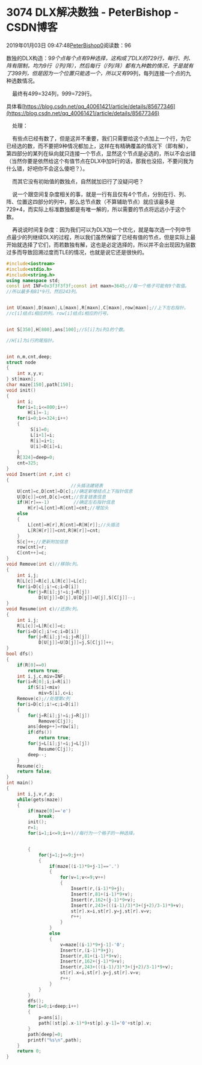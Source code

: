 # 3074 DLX解决数独 - PeterBishop - CSDN博客





2019年01月03日 09:47:48[PeterBishop0](https://me.csdn.net/qq_40061421)阅读数：96








数独的DLX构造：9*9个点每个点有9种选择，这构成了DLX的729行，每行、列、阵有限制，均为9行（/列/阵），然后每行（/列/阵）都有九种数的情况，于是就有了3*9*9列，但是因为一个位置只能选一个，所以又有9*9列，每列连接一个点的九种选数情况。

    最终有4*9*9=324列，9*9*9=729行。

具体看[https://blog.csdn.net/qq_40061421/article/details/85677346](https://blog.csdn.net/qq_40061421/article/details/85677346)

    处理：

    有些点已经有数了，但是这并不重要，我们只需要给这个点加上一个行，为它已经选的数，而不要把9种情况都加上，这样在有精确覆盖的情况下（即有解），第四部分的某列在纵向就只连接一个节点，显然这个节点是必选的，所以不会出错（当然你要是依然给这个有值节点在DLX中加9行的话，那我也没招，不要问我为什么错，好吧你不会这么傻吧？）。

    而其它没有初始值的数独点，自然就加旧行了没疑问吧？

    说一个跟空间复杂度相关的事，就是一行有且仅有4个节点，分别在行、列、阵、位置这四部分的列中，那么总节点数（不算辅助节点）就应该最多是729*4，而实际上标准数独都是有唯一解的，所以需要的节点将远远小于这个数。

    再说说时间复杂度：因为我们可以为DLX加一个优化，就是每次选一个列中节点最少的列继续DLX的过程，所以我们虽然保留了已经有值的节点，但是实际上最开始就选择了它们，而若数独有解，这也是必定选择的，所以并不会出现因为层数过多而导致回溯过度而TLE的情况，也就是说它还是很快的。


```cpp
#include<iostream>
#include<stdio.h>
#include<string.h>
using namespace std;
const int INF=0x3f3f3f3f;const int maxn=3645;//每一个格子可能有9个取值。
//所以最多有81*9行。然后243列。


int U[maxn],D[maxn],L[maxn],R[maxn],C[maxn],row[maxn];//上下左右指针。
//c[i]结点i相应的列。row[i]结点i相应的行号。


int S[350],H[800],ans[100];//S[i]为i列1的个数。

//H[i]为i行的尾指针。


int n,m,cnt,deep;
struct node
{
    int x,y,v;
} st[maxn];
char maze[150],path[150];
void init()
{
    int i;
    for(i=1;i<=800;i++)
        H[i]=-1;
    for(i=0;i<=324;i++)
    {
         S[i]=0;
         L[i+1]=i;
         R[i]=i+1;
         U[i]=D[i]=i;
    }
    R[324]=deep=0;
    cnt=325;
}
void Insert(int r,int c)
{
                        //头插法建链表
    U[cnt]=c,D[cnt]=D[c];//确定新增结点上下指针信息
    U[D[c]]=cnt,D[c]=cnt;//恢复链表信息
    if(H[r]==-1)         //确定左右指针信息
        H[r]=L[cnt]=R[cnt]=cnt;//增加头
    else
    {
        L[cnt]=H[r],R[cnt]=R[H[r]];//头插法
        L[R[H[r]]]=cnt,R[H[r]]=cnt;
    }
    S[c]++;//更新附加信息
    row[cnt]=r;
    C[cnt++]=c;
}
void Remove(int c)//移除c列。
{
    int i,j;
    R[L[c]]=R[c],L[R[c]]=L[c];
    for(i=D[c];i!=c;i=D[i])
        for(j=R[i];j!=i;j=R[j])
            D[U[j]]=D[j],U[D[j]]=U[j],S[C[j]]--;
}
void Resume(int c)//还原c列。
{
    int i,j;
    R[L[c]]=L[R[c]]=c;
    for(i=D[c];i!=c;i=D[i])
        for(j=R[i];j!=i;j=R[j])
            D[U[j]]=U[D[j]]=j,S[C[j]]++;
}
bool dfs()
{
    if(R[0]==0)
        return true;
    int i,j,c,miv=INF;
    for(i=R[0];i;i=R[i])
        if(S[i]<miv)
            miv=S[i],c=i;
    Remove(c);//处理第c列
    for(i=D[c];i!=c;i=D[i])
    {
        for(j=R[i];j!=i;j=R[j])
            Remove(C[j]);
        ans[deep++]=row[i];
        if(dfs())
            return true;
        for(j=L[i];j!=i;j=L[j])
            Resume(C[j]);
        deep--;
    }
    Resume(c);
    return false;
}
int main()
{
    int i,j,v,r,p;
    while(gets(maze))
    {
        if(maze[0]=='e')
            break;
        init();
        r=1;
        for(i=1;i<=9;i++)//每行为一个格子的一种选择。


        {
            for(j=1;j<=9;j++)
            {
                if(maze[(i-1)*9+j-1]=='.')
                {
                    for(v=1;v<=9;v++)
                    {
                        Insert(r,(i-1)*9+j);
                        Insert(r,81+(i-1)*9+v);
                        Insert(r,162+(j-1)*9+v);
                        Insert(r,243+(((i-1)/3)*3+(j+2)/3-1)*9+v);
                        st[r].x=i,st[r].y=j,st[r].v=v;
                        r++;
                    }
                }
                else
                {
                    v=maze[(i-1)*9+j-1]-'0';
                    Insert(r,(i-1)*9+j);
                    Insert(r,81+(i-1)*9+v);
                    Insert(r,162+(j-1)*9+v);
                    Insert(r,243+(((i-1)/3)*3+(j+2)/3-1)*9+v);
                    st[r].x=i,st[r].y=j,st[r].v=v;
                    r++;
                }
            }
        }
        dfs();
        for(i=0;i<deep;i++)
        {
            p=ans[i];
            path[(st[p].x-1)*9+st[p].y-1]='0'+st[p].v;
        }
        path[deep]=0;
        printf("%s\n",path);
    }
    return 0;
}
```





